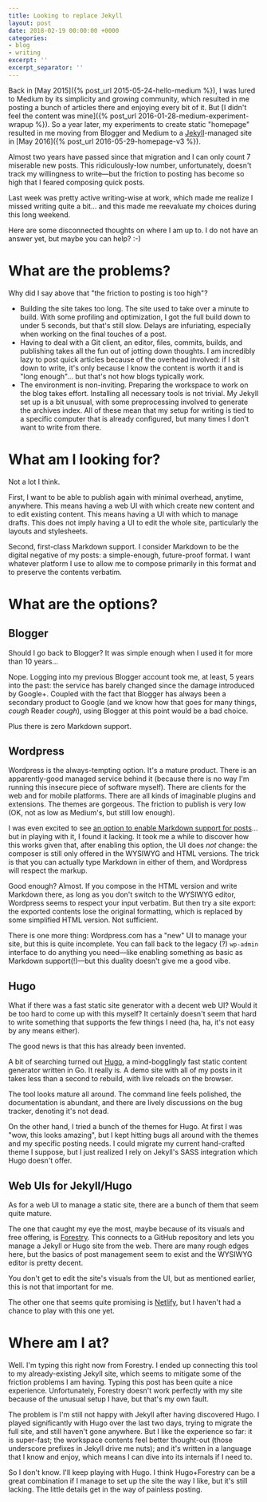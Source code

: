 ```yaml
---
title: Looking to replace Jekyll
layout: post
date: 2018-02-19 00:00:00 +0000
categories:
- blog
- writing
excerpt: ''
excerpt_separator: ''
---
```

Back in [May 2015]({% post_url 2015-05-24-hello-medium %}), I was lured to Medium by its simplicity and growing community, which resulted in me posting a bunch of articles there and enjoying every bit of it. But [I didn't feel the content was mine]({% post_url 2016-01-28-medium-experiment-wrapup %}). So a year later, my experiments to create static "homepage" resulted in me moving from Blogger and Medium to a [Jekyll](https://jekyllrb.com/)-managed site in [May 2016]({% post_url 2016-05-29-homepage-v3 %}).

Almost two years have passed since that migration and I can only count 7 miserable new posts. This ridiculously-low number, unfortunately, doesn't track my willingness to write—but the friction to posting has become so high that I feared composing quick posts.

Last week was pretty active writing-wise at work, which made me realize I missed writing quite a bit... and this made me reevaluate my choices during this long weekend.

Here are some disconnected thoughts on where I am up to. I do not have an answer yet, but maybe you can help? :-)

# What are the problems?

Why did I say above that "the friction to posting is too high"?

* Building the site takes too long. The site used to take over a minute to build. With some profiling and optimization, I got the full build down to under 5 seconds, but that's still slow. Delays are infuriating, especially when working on the final touches of a post.
* Having to deal with a Git client, an editor, files, commits, builds, and publishing takes all the fun out of jotting down thoughts. I am incredibly lazy to post quick articles because of the overhead involved: if I sit down to write, it's only because I know the content is worth it and is "long enough"... but that's not how blogs typically work.
* The environment is non-inviting. Preparing the workspace to work on the blog takes effort. Installing all necessary tools is not trivial. My Jekyll set up is a bit unusual, with some preprocessing involved to generate the archives index. All of these mean that my setup for writing is tied to a specific computer that is already configured, but many times I don't want to write from there.

# What am I looking for?

Not a lot I think.

First, I want to be able to publish again with minimal overhead, anytime, anywhere. This means having a web UI with which create new content and to edit existing content. This means having a UI with which to manage drafts. This does not imply having a UI to edit the whole site, particularly the layouts and stylesheets.

Second, first-class Markdown support. I consider Markdown to be the digital negative of my posts: a simple-enough, future-proof format. I want whatever platform I use to allow me to compose primarily in this format and to preserve the contents verbatim.

# What are the options?

## Blogger

Should I go back to Blogger? It was simple enough when I used it for more than 10 years...

Nope. Logging into my previous Blogger account took me, at least, 5 years into the past: the service has barely changed since the damage introduced by Google+. Coupled with the fact that Blogger has always been a secondary product to Google (and we know how that goes for many things, _cough_ Reader _cough_), using Blogger at this point would be a bad choice.

Plus there is zero Markdown support.

## Wordpress

Wordpress is the always-tempting option. It's a mature product. There is an apparently-good managed service behind it (because there is no way I'm running this insecure piece of software myself). There are clients for the web and for mobile platforms. There are all kinds of imaginable plugins and extensions. The themes are gorgeous. The friction to publish is very low (OK, not as low as Medium's, but still low enough).

I was even excited to see [an option to enable Markdown support for posts](https://en.support.wordpress.com/markdown/)... but in playing with it, I found it lacking. It took me a while to discover how this works given that, after enabling this option, the UI does _not_ change: the composer is still only offered in the WYSIWYG and HTML versions. The trick is that you can actually type Markdown in either of them, and Wordpress will respect the markup.

Good enough? Almost. If you compose in the HTML version and write Markdown there, as long as you don't switch to the WYSIWYG editor, Wordpress seems to respect your input verbatim. But then try a site export: the exported contents lose the original formatting, which is replaced by some simplified HTML version. Not sufficient.

There is one more thing: Wordpress.com has a "new" UI to manage your site, but this is quite incomplete. You can fall back to the legacy (?) `wp-admin` interface to do anything you need—like enabling something as basic as Markdown support(!)—but this duality doesn't give me a good vibe.

## Hugo

What if there was a fast static site generator with a decent web UI? Would it be too hard to come up with this myself? It certainly doesn't seem that hard to write something that supports the few things I need (ha, ha, it's not easy by any means either).

The good news is that this has already been invented.

A bit of searching turned out [Hugo](https://gohugo.io/), a mind-bogglingly fast static content generator written in Go. It really is. A demo site with all of my posts in it takes less than a second to rebuild, with live reloads on the browser.

The tool looks mature all around. The command line feels polished, the documentation is abundant, and there are lively discussions on the bug tracker, denoting it's not dead.

On the other hand, I tried a bunch of the themes for Hugo. At first I was "wow, this looks amazing", but I kept hitting bugs all around with the themes and my specific posting needs. I could migrate my current hand-crafted theme I suppose, but I just realized I rely on Jekyll's SASS integration which Hugo doesn't offer.

## Web UIs for Jekyll/Hugo

As for a web UI to manage a static site, there are a bunch of them that seem quite mature.

The one that caught my eye the most, maybe because of its visuals and free offering, is [Forestry](http://forestry.io/). This connects to a GitHub repository and lets you manage a Jekyll or Hugo site from the web. There are many rough edges here, but the basics of post management seem to exist and the WYSIWYG editor is pretty decent.

You don't get to edit the site's visuals from the UI, but as mentioned earlier, this is not that important for me.

The other one that seems quite promising is [Netlify](http://netlify.com/), but I haven't had a chance to play with this one yet.

# Where am I at?

Well. I'm typing this right now from Forestry. I ended up connecting this tool to my already-existing Jekyll site, which seems to mitigate some of the friction problems I am having. Typing this post has been quite a nice experience. Unfortunately, Forestry doesn't work perfectly with my site because of the unusual setup I have, but that's my own fault.

The problem is I'm still not happy with Jekyll after having discovered Hugo. I played significantly with Hugo over the last two days, trying to migrate the full site, and still haven't gone anywhere. But I like the experience so far: it is super-fast; the workspace contents feel better thought-out (those underscore prefixes in Jekyll drive me nuts); and it's written in a language that I know and enjoy, which means I can dive into its internals if I need to.

So I don't know. I'll keep playing with Hugo. I think Hugo+Forestry can be a great combination if I manage to set up the site the way I like, but it's still lacking. The little details get in the way of painless posting.